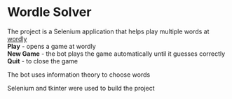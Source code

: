 # Wordle Solver

The project is a Selenium application that helps play multiple words at [wordly](https://wordly.org/)  
**Play** - opens a game at wordly  
**New Game** - the bot plays the game automatically until it guesses correctly  
**Quit** - to close the game  

The bot uses information theory to choose words  

Selenium and tkinter were used to build the project